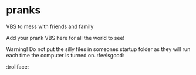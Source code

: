 # pranks
VBS to mess with friends and family

Add your prank VBS here for all the world to see!


Warning! Do not put the silly files in someones startup folder as they will run each time the computer is turned on. :feelsgood:

:trollface:
